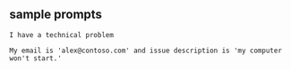 ## sample prompts

```
I have a technical problem
```

```
My email is 'alex@contoso.com' and issue description is 'my computer won't start.'
```